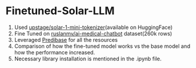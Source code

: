 # Finetuned-Solar-LLM


   1. Used [upstage/solar-1-mini-tokenizer](https://huggingface.co/upstage/solar-1-mini-tokenizer)(available on HuggingFace)
   2. Fine Tuned on [ruslanmv/ai-medical-chatbot](https://huggingface.co/datasets/ruslanmv/ai-medical-chatbot) dataset(260k rows)
   3. Leveraged [Predibase]([url](https://app.predibase.com/)) for all the resources
   4. Comparison of how the fine-tuned model works vs the base model and how the performance increased.
   5. Necessary library installation is mentioned in the .ipynb file.
